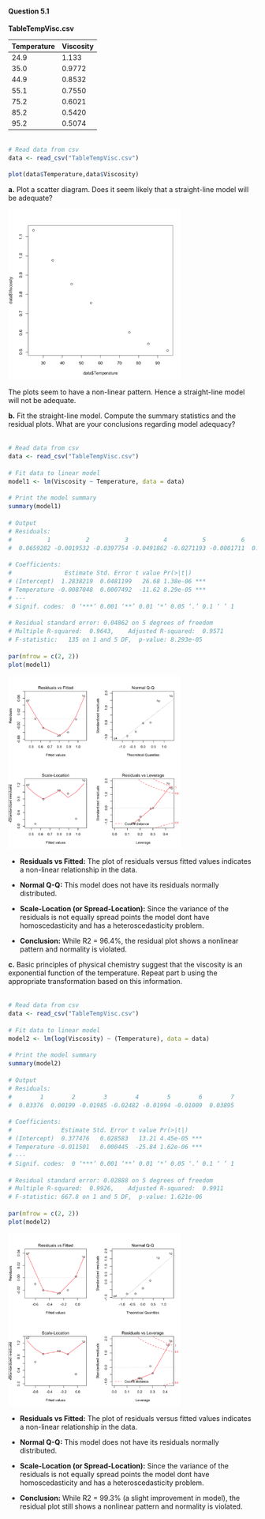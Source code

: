 #### Question 5.1

**TableTempVisc.csv**

| Temperature | Viscosity |
| ----------- | --------- |
| 24.9        | 1.133     |
| 35.0        | 0.9772    |
| 44.9        | 0.8532    |
| 55.1        | 0.7550    |
| 75.2        | 0.6021    |
| 85.2        | 0.5420    |
| 95.2        | 0.5074    |

```R

# Read data from csv
data <- read_csv("TableTempVisc.csv")

plot(data$Temperature,data$Viscosity)

```

**a.** Plot a scatter diagram. Does it seem likely that a straight-line model will be adequate? 

<p align="left">
  <img src="./Q5.1_scatter.png" width="350" title="hover text">
</p>

The plots seem to have a non-linear pattern. Hence a straight-line model will not be adequate.

**b.**  Fit the straight-line model. Compute the summary statistics and the residual plots. What are your conclusions regarding model adequacy? 


```R

# Read data from csv
data <- read_csv("TableTempVisc.csv")

# Fit data to linear model
model1 <- lm(Viscosity ~ Temperature, data = data)

# Print the model summary
summary(model1)

# Output
# Residuals:
#          1          2          3          4          5          6          7 
#  0.0659282 -0.0019532 -0.0397754 -0.0491862 -0.0271193 -0.0001711  0.0522771 

# Coefficients:
#               Estimate Std. Error t value Pr(>|t|)    
# (Intercept)  1.2838219  0.0481199   26.68 1.38e-06 ***
# Temperature -0.0087048  0.0007492  -11.62 8.29e-05 ***
# ---
# Signif. codes:  0 ‘***’ 0.001 ‘**’ 0.01 ‘*’ 0.05 ‘.’ 0.1 ‘ ’ 1

# Residual standard error: 0.04862 on 5 degrees of freedom
# Multiple R-squared:  0.9643,    Adjusted R-squared:  0.9571 
# F-statistic:   135 on 1 and 5 DF,  p-value: 8.293e-05

par(mfrow = c(2, 2))
plot(model1)

```

<p align="left">
  <img src="./Q5.1_diagnostic.png" width="350" title="hover text">
</p>

 - **Residuals vs Fitted:**
The plot of residuals versus fitted values indicates a non-linear relationship in the data.

 - **Normal Q-Q:**
This model does not have its residuals normally distributed.

- **Scale-Location (or Spread-Location):** 
Since the variance of the residuals is not equally spread points the model dont have homoscedasticity and has a heteroscedasticity problem.

- **Conclusion:**
While R2 = 96.4%, the residual plot shows a nonlinear pattern and normality is violated.

**c.**  Basic principles of physical chemistry suggest that the viscosity is an exponential function of the temperature. Repeat part b using the appropriate transformation based on this information.

```R

# Read data from csv
data <- read_csv("TableTempVisc.csv")

# Fit data to linear model
model2 <- lm(log(Viscosity) ~ (Temperature), data = data)

# Print the model summary
summary(model2)

# Output
# Residuals:
#        1        2        3        4        5        6        7 
#  0.03376  0.00199 -0.01985 -0.02482 -0.01994 -0.01009  0.03895 

# Coefficients:
#              Estimate Std. Error t value Pr(>|t|)    
# (Intercept)  0.377476   0.028583   13.21 4.45e-05 ***
# Temperature -0.011501   0.000445  -25.84 1.62e-06 ***
# ---
# Signif. codes:  0 ‘***’ 0.001 ‘**’ 0.01 ‘*’ 0.05 ‘.’ 0.1 ‘ ’ 1

# Residual standard error: 0.02888 on 5 degrees of freedom
# Multiple R-squared:  0.9926,    Adjusted R-squared:  0.9911 
# F-statistic: 667.8 on 1 and 5 DF,  p-value: 1.621e-06

par(mfrow = c(2, 2))
plot(model2)

```

<p align="left">
  <img src="./Q5.1_diagnostic_2.png" width="350" title="hover text">
</p>

 - **Residuals vs Fitted:**
The plot of residuals versus fitted values indicates a non-linear relationship in the data.

 - **Normal Q-Q:**
This model does not have its residuals normally distributed.

- **Scale-Location (or Spread-Location):** 
Since the variance of the residuals is not equally spread points the model dont have homoscedasticity and has a heteroscedasticity problem.

- **Conclusion:**
While R2 = 99.3% (a slight improvement in model), the residual plot still shows a nonlinear pattern and normality is violated.

